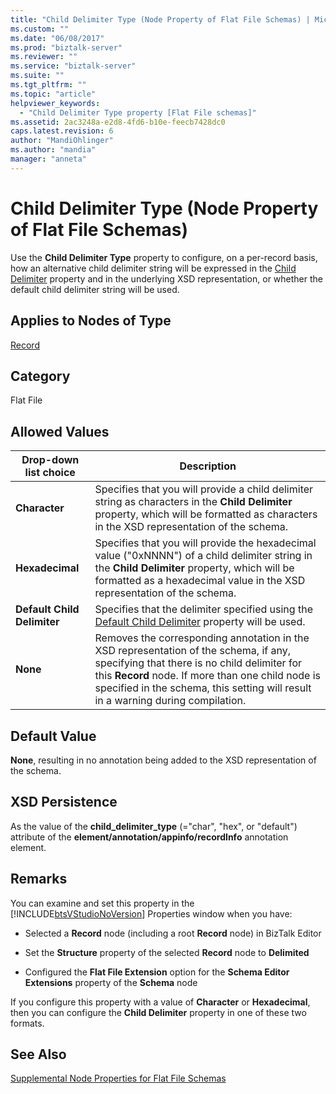 ```yaml
---
title: "Child Delimiter Type (Node Property of Flat File Schemas) | Microsoft Docs"
ms.custom: ""
ms.date: "06/08/2017"
ms.prod: "biztalk-server"
ms.reviewer: ""
ms.service: "biztalk-server"
ms.suite: ""
ms.tgt_pltfrm: ""
ms.topic: "article"
helpviewer_keywords: 
  - "Child Delimiter Type property [Flat File schemas]"
ms.assetid: 2ac3248a-e2d8-4fd6-b10e-feecb7428dc0
caps.latest.revision: 6
author: "MandiOhlinger"
ms.author: "mandia"
manager: "anneta"
---
```

# Child Delimiter Type (Node Property of Flat File Schemas)
Use the **Child Delimiter Type** property to configure, on a per-record basis, how an alternative child delimiter string will be expressed in the [Child Delimiter](../core/child-delimiter-node-property-of-flat-file-schemas.md) property and in the underlying XSD representation, or whether the default child delimiter string will be used.  
  
## Applies to Nodes of Type  
 [Record](../core/record-node-properties.md)  
  
## Category  
 Flat File  
  
## Allowed Values  
  
|Drop-down list choice|Description|  
|----------------------------|-----------------|  
|**Character**|Specifies that you will provide a child delimiter string as characters in the **Child Delimiter** property, which will be formatted as characters in the XSD representation of the schema.|  
|**Hexadecimal**|Specifies that you will provide the hexadecimal value ("0xNNNN") of a child delimiter string in the **Child Delimiter** property, which will be formatted as a hexadecimal value in the XSD representation of the schema.|  
|**Default Child Delimiter**|Specifies that the delimiter specified using the [Default Child Delimiter](../core/default-child-delimiter-node-property-of-flat-file-schemas.md) property will be used.|  
|**None**|Removes the corresponding annotation in the XSD representation of the schema, if any, specifying that there is no child delimiter for this **Record** node. If more than one child node is specified in the schema, this setting will result in a warning during compilation.|  
  
## Default Value  
 **None**, resulting in no annotation being added to the XSD representation of the schema.  
  
## XSD Persistence  
 As the value of the **child_delimiter_type** (="char", "hex", or "default") attribute of the **element/annotation/appinfo/recordInfo** annotation element.  
  
## Remarks  
 You can examine and set this property in the [!INCLUDE[btsVStudioNoVersion](../includes/btsvstudionoversion-md.md)] Properties window when you have:  
  
-   Selected a **Record** node (including a root **Record** node) in BizTalk Editor  
  
-   Set the **Structure** property of the selected **Record** node to **Delimited**  
  
-   Configured the **Flat File Extension** option for the **Schema Editor Extensions** property of the **Schema** node  
  
 If you configure this property with a value of **Character** or **Hexadecimal**, then you can configure the **Child Delimiter** property in one of these two formats.  
  
## See Also  
 [Supplemental Node Properties for Flat File Schemas](../core/supplemental-node-properties-for-flat-file-schemas.md)